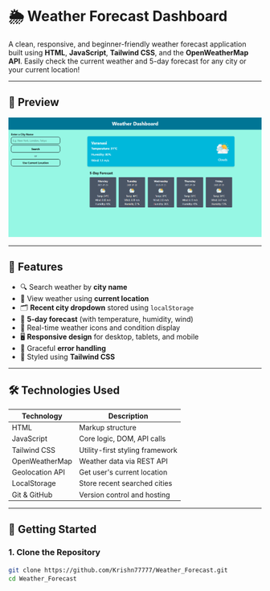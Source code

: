 # 🌦️ Weather Forecast Dashboard

A clean, responsive, and beginner-friendly weather forecast application built using **HTML**, **JavaScript**, **Tailwind CSS**, and the **OpenWeatherMap API**. Easily check the current weather and 5-day forecast for any city or your current location!

---

## 📸 Preview

![Weather Forecast Screenshot](./images/screenshot.png)

---

## 🔧 Features

- 🔍 Search weather by **city name**
- 📍 View weather using **current location**
- 🗂️ **Recent city dropdown** stored using `localStorage`
- 📆 **5-day forecast** (with temperature, humidity, wind)
- 🎯 Real-time weather icons and condition display
- 🖥️ **Responsive design** for desktop, tablets, and mobile
- 🚫 Graceful **error handling**
- 🎨 Styled using **Tailwind CSS**

---

## 🛠️ Technologies Used

| Technology       | Description                          |
|------------------|--------------------------------------|
| HTML             | Markup structure                     |
| JavaScript       | Core logic, DOM, API calls           |
| Tailwind CSS     | Utility-first styling framework      |
| OpenWeatherMap   | Weather data via REST API            |
| Geolocation API  | Get user's current location          |
| LocalStorage     | Store recent searched cities         |
| Git & GitHub     | Version control and hosting          |

---

## 🚀 Getting Started

### 1. Clone the Repository

```bash
git clone https://github.com/Krishn77777/Weather_Forecast.git
cd Weather_Forecast
